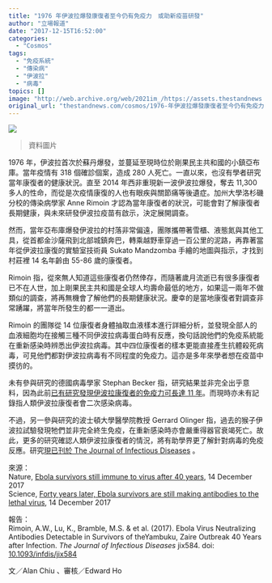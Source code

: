 ```yaml
---
title: "1976 年伊波拉爆發康復者至今仍有免疫力　或助新疫苗研發"
author: "立場報道"
date: "2017-12-15T16:52:00"
categories:
  - "Cosmos"
tags:
  - "免疫系統"
  - "傳染病"
  - "伊波拉"
  - "病毒"
topics: []
image: "http://web.archive.org/web/2021im_/https://assets.thestandnews.com/media/photos/medic_YV5LQ.png"
original_url: "thestandnews.com/cosmos/1976-年伊波拉爆發康復者至今仍有免疫力-或助新疫苗研發"
---
```

![](http://web.archive.org/web/2021im_/https://assets.thestandnews.com/media/photos/medic_YV5LQ.png)
> 資料圖片

1976 年，伊波拉首次於蘇丹爆發，並蔓延至現時位於剛果民主共和國的小鎮亞布庫。當年疫情有 318 個確診個案，造成 280 人死亡。一直以來，也沒有學者研究當年康復者的健康狀況。直至 2014 年西非重現新一波伊波拉爆發，奪去 11,300 多人的性命，而從是次疫情康復的人也有眼疾與關節痛等後遺症。加州大學洛杉磯分校的傳染病學家 Anne Rimoin 才認為當年康復者的狀況，可能會對了解康復者長期健康，與未來研發伊波拉疫苗有啟示，決定展開調查。

然而，當年亞布庫爆發伊波拉的村落非常偏遠，團隊攜帶著雪櫃、液態氮與其他工具，從首都金沙薩飛到北部城鎮奔巴，轉乘越野車穿過一百公里的泥路，再靠著當年從伊波拉康復的實驗室技術員 Sukato Mandzomba 手繪的地圖與指示，才找到村莊裡 14 名年齡由 55-86 歲的康復者。

Rimoin 指，從來無人知道這些康復者仍然倖存，而隨著歲月流逝已有很多康復者已不在人世，加上剛果民主共和國是全球人均壽命最低的地方，如果這一兩年不做類似的調查，將再無機會了解他們的長期健康狀況。慶幸的是當地康復者對調查非常踴躍，將當年所發生的都一一道出。

Rimoin 的團隊從 14 位康復者身體抽取血液樣本進行詳細分析，並發現全部人的血液細胞均在接觸三種不同伊波拉病毒蛋白時有反應，換句話說他們的免疫系統能在重新感染時辨悉出伊波拉病毒。其中四位康復者的樣本更能直接產生抗體殺死病毒，可見他們都對伊波拉病毒有不同程度的免疫力。這亦是多年來學者想在疫苗中摸彷的。

未有參與研究的德國病毒學家 Stephan Becker 指，研究結果並非完全出乎意料，因為此前[已有研究發現伊波拉康復者的免疫力可長達 11 年](http://web.archive.org/web/20211229132528/http://science.sciencemag.org/content/351/6279/1339)。而現時亦未有記錄指人類伊波拉康復者會二次感染病毒。

不過，另一參與研究的波士頓大學醫學院教授 Gerrard Olinger 指，過去的猴子伊波拉試驗發現牠們並非完全終生免疫，在重新感染時亦會嚴重得器官衰竭死亡。故此，更多的研究確認人類伊波拉康復者的情況，將有助學界更了解針對病毒的免疫反應。研究[現已刊於 The Journal of Infectious Diseases](http://web.archive.org/web/20211229132528/https://academic.oup.com/jid/advance-article-abstract/doi/10.1093/infdis/jix584/4716835) 。

來源：  
Nature, [Ebola survivors still immune to virus after 40 years](http://web.archive.org/web/20211229132528/https://www.nature.com/articles/d41586-017-08664-w), 14 December 2017  
Science, [Forty years later, Ebola survivors are still making antibodies to the lethal virus](http://web.archive.org/web/20211229132528/http://www.sciencemag.org/news/2017/12/forty-years-later-ebola-survivors-are-still-making-antibodies-lethal-virus), 14 December 2017

報告：  
Rimoin, A.W., Lu, K., Bramble, M.S. & et al. (2017). Ebola Virus Neutralizing Antibodies Detectable in Survivors of theYambuku, Zaire Outbreak 40 Years after Infection. _The Journal of Infectious Diseases_ jix584. doi: [10.1093/infdis/jix584](http://web.archive.org/web/20211229132528/https://academic.oup.com/jid/advance-article-abstract/doi/10.1093/infdis/jix584/4716835)

文／Alan Chiu 、審核／Edward Ho
